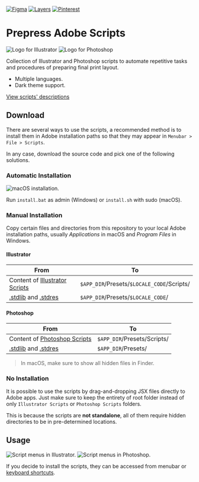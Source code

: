 [![Figma](https://img.shields.io/badge/design-figma-f24e1e)](https://www.figma.com/community/file/1504878192282932029/)
[![Layers](https://img.shields.io/badge/showcase-layers-000)](https://layers.to/layers/cmape3icl0008l70b57p7vwr8/)
[![Pinterest](https://img.shields.io/badge/pin-pinterest-bd081c)](https://www.pinterest.com/pin/1107322627133955308/)

# Prepress Adobe Scripts

![](https://github.com/hanggrian/prepress-adobe-scripts/raw/assets/logo_ai.png "Logo for Illustrator")
![](https://github.com/hanggrian/prepress-adobe-scripts/raw/assets/logo_psd.png "Logo for Photoshop")

Collection of Illustrator and Photoshop scripts to automate repetitive tasks and
procedures of preparing final print layout.

- Multiple languages.
- Dark theme support.

[View scripts' descriptions](http://hanggrian.com/prepress-adobe-scripts/)

## Download

There are several ways to use the scripts, a recommended method is to install
them in Adobe installation paths so that they may appear in
`Menubar > File > Scripts`.

In any case, download the source code and pick one of the following solutions.

### Automatic Installation

![macOS installation.](https://github.com/hanggrian/prepress-adobe-scripts/raw/assets/install.png)

Run `install.bat` as admin (Windows) or `install.sh` with sudo (macOS).

### Manual Installation

Copy certain files and directories from this repository to your local Adobe
installation paths, usually *Applications* in macOS and *Program Files* in
Windows.

#### Illustrator

From | To
--- | ---
Content of [Illustrator Scripts] | `$APP_DIR`/Presets/`$LOCALE_CODE`/Scripts/
[.stdlib] and [.stdres] | `$APP_DIR`/Presets/`$LOCALE_CODE`/

#### Photoshop

From | To
--- | ---
Content of [Photoshop Scripts] | `$APP_DIR`/Presets/Scripts/
[.stdlib] and [.stdres] | `$APP_DIR`/Presets/

> In macOS, make sure to show all hidden files in Finder.

### No Installation

It is possible to use the scripts by drag-and-dropping JSX files directly to
Adobe apps. Just make sure to keep the entirety of root folder instead of only
`Illustrator Scripts` or `Photoshop Scripts` folders.

This is because the scripts are **not standalone**, all of them require hidden
directories to be in pre-determined locations.

## Usage

![Script menus in Illustrator.](https://github.com/hanggrian/prepress-adobe-scripts/raw/assets/menu_ai.png)
![Script menus in Photoshop.](https://github.com/hanggrian/prepress-adobe-scripts/raw/assets/menu_psd.png)

If you decide to install the scripts, they can be accessed from menubar or
[keyboard shortcuts](Actions).

[.stdlib]: .stdlib
[.stdres]: .stdres
[Illustrator Scripts]: Illustrator%20Scripts
[Photoshop Scripts]: Photoshop%20Scripts
